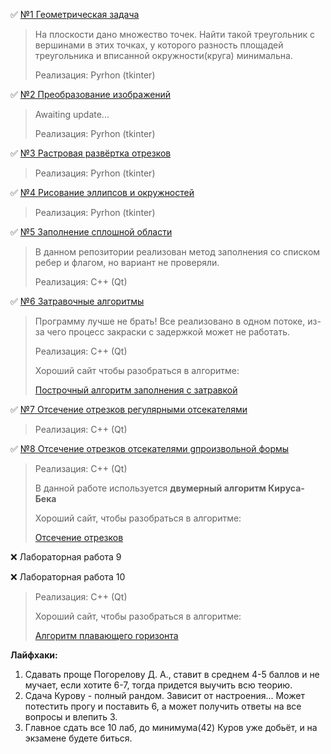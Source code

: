 ✅ [№1 Геометрическая задача](https://github.com/LDK28/BMSTU-IU7/tree/main/4%20семестр/Компьютерная%20графика/Лабораторная%20работа%201)

> На плоскости дано множество точек. Найти такой треугольник с вершинами в этих точках, у которого разность площадей треугольника и вписанной окружности(круга) минимальна.
>
> Реализация: Pyrhon (tkinter)

✅ [№2 Преобразование изображений](https://github.com/LDK28/BMSTU-IU7/tree/main/4%20семестр/Компьютерная%20графика/Лабораторная%20работа%202)

> Awaiting update...
>
> Реализация: Pyrhon (tkinter)

✅ [№3 Растровая развёртка отрезков](https://github.com/LDK28/BMSTU-IU7/tree/main/4%20семестр/Компьютерная%20графика/Лабораторная%20работа%203)

> Реализация: Pyrhon (tkinter)

✅ [№4 Рисование эллипсов и окружностей](https://github.com/LDK28/BMSTU-IU7/tree/main/4%20семестр/Компьютерная%20графика/Лабораторная%20работа%204)

> Реализация: Pyrhon (tkinter)

✅ [№5 Заполнение сплошной области](https://github.com/LDK28/BMSTU-IU7/tree/main/4%20семестр/Компьютерная%20графика/Лабораторная%20работа%205)

> В данном репозитории реализован метод заполнения со списком ребер и флагом, но вариант не проверяли.
>
> Реализация: C++ (Qt)

✅ [№6 Затравочные алгоритмы](https://github.com/LDK28/BMSTU-IU7/tree/main/4%20семестр/Компьютерная%20графика/Лабораторная%20работа%206)

> Программу лучше не брать! Все реализовано в одном потоке, из-за чего процесс закраски с задержкой может не работать.
>
> Реализация: C++ (Qt)
>
> Хороший сайт чтобы разобраться в алгоритме:
>
> [Построчный алгоритм заполнения с затравкой](https://ychebnikkompgrafblog.wordpress.com/2-8-построчный-алгоритм-заполнения-с-за/)

✅ [№7 Отсечение отрезков регулярными отсекателями](https://github.com/LDK28/BMSTU-IU7/tree/main/4%20семестр/Компьютерная%20графика/Лабораторная%20работа%207)

> Реализация: C++ (Qt)

✅ [№8 Отсечение отрезков отсекателями gпроизвольной формы](https://github.com/LDK28/BMSTU-IU7/tree/main/4%20семестр/Компьютерная%20графика/Лабораторная%20работа%208)

> Реализация: C++ (Qt)
>
> В данной работе используется **двумерный алгоритм Кируса-Бека**
>
> Хороший сайт, чтобы разобраться в алгоритме:
>
> [Отсечение отрезков](http://algolist.ru/graphics/clip_seg.php#f7_23)

❌ Лабораторная работа 9

❌ Лабораторная работа 10

> Реализация: C++ (Qt)
>
> Хороший сайт, чтобы разобраться в алгоритме:
>
> [Алгоритм плавающего горизонта](http://compgraph.tpu.ru/horizont.htm)



**Лайфхаки:**

1. Сдавать проще Погорелову Д. А., ставит в среднем 4-5 баллов и не мучает, если хотите 6-7, тогда придется выучить всю теорию.
2. Сдача Курову - полный рандом. Зависит от настроения... Может потестить прогу и поставить 6, а может получить ответы на все вопросы и влепить 3.
3. Главное сдать все 10 лаб, до минимума(42) Куров уже добьёт, и на экзамене будете биться.
